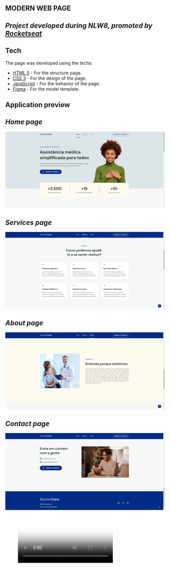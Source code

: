 ## MODERN WEB PAGE
## _Project developed during NLW8, promoted by [Rocketseat](https://www.rocketseat.com.br/)_

## Tech
  The page was developed using the techs:
- [HTML 5](https://developer.mozilla.org/pt-BR/docs/Web/HTML) - For the structure page.
- [CSS 3](https://developer.mozilla.org/pt-BR/docs/Web/CSS) - For the design of the page.
- [JavaScript](https://developer.mozilla.org/pt-BR/docs/Web/JavaScript) - For the behavior of the page.
- [Figma](https://www.figma.com/file/CSWWouZAWODrKuBLZe8QE3/DoctorCare-(Community)?node-id=0%3A1) - For the model template.

## Application preview
## _Home page_
![Preview](./assets/imgsPreview/preview.png)



## _Services page_
![Preview](./assets/imgsPreview/img2.png)


## _About page_
![Preview](./assets/imgsPreview/img3.png)

## _Contact page_
![Preview](./assets/imgsPreview/img4.png)



<figure class="video_container">
  <video controls="true" allowfullscreen="true" poster="path/to/poster_image.png">
    <source src="./assets/videoPreview/videoMobilePreview.mp4" type="video/mp4">
    <source src="./assets/videoPreview/videoMobilePreview.ogg" type="video/ogg">
    <source src="./assets/videoPreview/videoMobilePreview.webm" type="video/webm">
  </video>
</figure>



